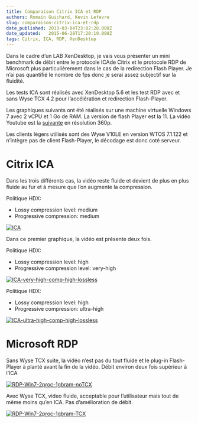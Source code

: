 ```yaml
---
title: Comparaison Citrix ICA et RDP
authors: Romain Guichard, Kevin Lefevre
slug: comparaison-citrix-ica-et-rdp
date_published: 2013-03-04T23:02:28.000Z
date_updated:   2015-06-28T17:20:19.000Z
tags: Citrix, ICA, RDP, XenDesktop
---
```



Dans le cadre d’un LAB XenDesktop, je vais vous présenter un mini benchmark de débit entre le protocole ICAde Citrix et le protocole RDP de Microsoft plus particulièrement dans le cas de la redirection Flash Player. Je n’ai pas quantifié le nombre de fps donc je serai assez subjectif sur la fluidité.

Les tests ICA sont réalisés avec XenDesktop 5.6 et les test RDP avec et sans Wyse TCX 4.2 pour l’accélération et redirection Flash-Player.

Les graphiques suivants ont été réalisés sur une machine virtuelle Windows 7 avec 2 vCPU et 1 Go de RAM. La version de flash Player est la 11. La vidéo Youtube est la [suivante](http://www.youtube.com/watch?v=BTiZD7p_oTc "Best fractale Zoom") en résolution 360p.

Les clients légers utilisés sont des Wyse V10LE en version WTOS 7.1.122 et n’intègre pas de client Flash-Player, le décodage est donc coté serveur.


# **Citrix ICA**

Dans les trois différents cas, la vidéo reste fluide et devient de plus en plus fluide au fur et à mesure que l’on augmente la compression.

Politique HDX:

- Lossy compression level: medium
- Progressive compression: medium

[![](http://res.cloudinary.com/vsense/image/upload/v1435508419/ICA-e1409681084434_ksn1xe.png "ICA")](http://res.cloudinary.com/vsense/image/upload/v1435508419/ICA-e1409681084434_ksn1xe.png)

Dans ce premier graphique, la vidéo est présente deux fois.

Politique HDX:

- Lossy compression level: high
- Progressive compression level: very-high

[![](http://res.cloudinary.com/vsense/image/upload/v1435508418/ICA-very-high-comp-high-lossless1_orwlva.png "ICA-very-high-comp-high-lossless")](http://res.cloudinary.com/vsense/image/upload/v1435508418/ICA-very-high-comp-high-lossless1_orwlva.png)

Politique HDX:

- Lossy compression level: high
- Progressive compression: ultra-high

[![](http://res.cloudinary.com/vsense/image/upload/v1435508417/ICA-ultra-high-comp-high-lossless1_iq8ugl.png "ICA-ultra-high-comp-high-lossless")](http://res.cloudinary.com/vsense/image/upload/v1435508417/ICA-ultra-high-comp-high-lossless1_iq8ugl.png)


# Microsoft RDP

Sans Wyse TCX suite, la vidéo n’est pas du tout fluide et le plug-in Flash-Player à planté avant la fin de la vidéo. Débit environ deux fois supérieur à l’ICA

[![](http://res.cloudinary.com/vsense/image/upload/v1435508416/RDP-Win7-2proc-1gbram-noTCX1_acom7n.png "RDP-Win7-2proc-1gbram-noTCX")](http://res.cloudinary.com/vsense/image/upload/v1435508416/RDP-Win7-2proc-1gbram-noTCX1_acom7n.png)

Avec Wyse TCX, video fluide, acceptable pour l’utilisateur mais tout de même moins qu’en ICA. Pas d’amélioration de débit.

[![](http://res.cloudinary.com/vsense/image/upload/v1435508416/RDP-Win7-2proc-1gbram-TCX1_tpd8h8.png "RDP-Win7-2proc-1gbram-TCX")](http://res.cloudinary.com/vsense/image/upload/v1435508416/RDP-Win7-2proc-1gbram-TCX1_tpd8h8.png)
